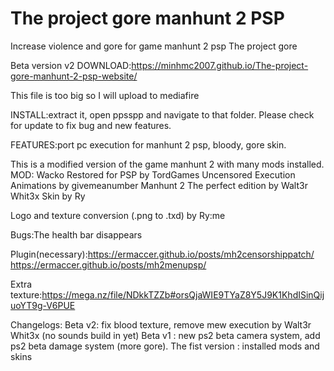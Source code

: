 # The project gore manhunt 2 PSP
Increase violence and gore for game manhunt 2 psp
The project gore 

Beta version v2
DOWNLOAD:https://minhmc2007.github.io/The-project-gore-manhunt-2-psp-website/ 

This file is too big so I will upload to mediafire

INSTALL:extract it, open ppsspp and navigate to that folder.
Please check for update to fix bug and new features.

FEATURES:port pc execution for manhunt 2 psp, bloody, gore skin. 

This is a modified version of the game manhunt 2 with many mods installed. 
MOD:
   Wacko Restored for PSP by TordGames
   Uncensored Execution Animations by givemeanumber
   Manhunt 2 The perfect edition by Walt3r Whit3x
   Skin by Ry

Logo and texture conversion (.png to .txd) by Ry:me
 
Bugs:The health bar disappears

Plugin(necessary):https://ermaccer.github.io/posts/mh2censorshippatch/
https://ermaccer.github.io/posts/mh2menupsp/

Extra texture:https://mega.nz/file/NDkkTZZb#orsQjaWIE9TYaZ8Y5J9K1KhdISinQijuoYT9g-V6PUE

Changelogs:
Beta v2: fix blood texture, remove mew execution by Walt3r Whit3x (no sounds build in yet) 
Beta v1 : new ps2 beta camera system, add ps2 beta damage system (more gore).
The fist version : installed mods and skins

 
